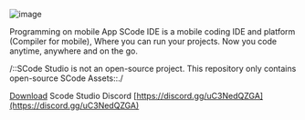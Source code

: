 ![image](https://user-images.githubusercontent.com/76813779/151583099-3e498489-ff6b-49df-92f5-ff45d11ac4d6.png)

 Programming on mobile App SCode IDE is a mobile coding IDE and platform (Compiler for mobile), Where you can run your projects. Now you code anytime, anywhere and on the go.

/::SCode Studio is not an open-source project. This repository only contains open-source SCode Assets::./

[Download](https://scodestudio.com) Scode Studio
Discord  [https://discord.gg/uC3NedQZGA](https://discord.gg/uC3NedQZGA) 
